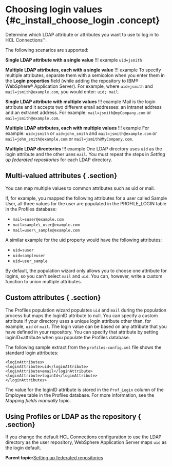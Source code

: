 # Choosing login values {#c_install_choose_login .concept}

Determine which LDAP attribute or attributes you want to use to log in to HCL Connections™.

The following scenarios are supported:

**Single LDAP attribute with a single value**
!!! example
    `uid=jsmith` 

**Multiple LDAP attributes, each with a single value**
!!! example
    To specify multiple attributes, separate them with a semicolon when you enter them in the **Login properties** field \(while adding the repository to IBM® WebSphere® Application Server\). For example, where `uid=jsmith` and `mail=jsmith@example.com`, you would enter: `uid; mail`.

**Single LDAP attribute with multiple values**
!!! example
    Mail is the login attribute and it accepts two different email addresses: an intranet address and an extranet address.
    For example: `mail=jsmith@myCompany.com` or `mail=jsmith@example.com`.

**Multiple LDAP attributes, each with multiple values**
!!! example
    For example: `uid=jsmith` or `uid=john_smith` and `mail=jsmith@example.com` or `mail=john_smith@example.com` or `mail=jsmith@MyCompany.com`.

**Multiple LDAP directories**
!!! example
    One LDAP directory uses `uid` as the login attribute and the other uses `mail`. You must repeat the steps in *Setting up federated repositories* for each LDAP directory.

## Multi-valued attributes { .section}

You can map multiple values to common attributes such as uid or mail.

If, for example, you mapped the following attributes for a user called Sample User, all three values for the user are populated in the PROFILE\_LOGIN table in the Profiles database:

-   `mail=suser@example.com`
-   `mail=sample\_user@example.com`
-   `mail=user\_sample@example.com`

A similar example for the uid property would have the following attributes:

-   `uid=suser`
-   `uid=sampleuser`
-   `uid=user_sample`

By default, the population wizard only allows you to choose one attribute for logins, so you can't select `mail` and `uid`. You can, however, write a custom function to union multiple attributes.

## Custom attributes { .section}

The Profiles population wizard populates `uid` and `mail` during the population process but maps the loginID attribute to null. You can specify a custom attribute if your directory uses a unique login attribute other than, for example, `uid` or `mail`. The login value can be based on any attribute that you have defined in your repository. You can specify that attribute by setting loginID=attribute when you populate the Profiles database.

The following sample extract from the `profiles-config.xml` file shows the standard login attributes:

```
<loginAttributes> 
<loginAttribute>uid</loginAttribute> 
<loginAttribute>email</loginAttribute> 
<loginAttribute>loginId</loginAttribute> 
</loginAttributes> 
```

The value for the loginID attribute is stored in the `Prof_Login` column of the Employee table in the Profiles database. For more information, see the *Mapping fields manually* topic.

## Using Profiles or LDAP as the repository { .section}

If you change the default HCL Connections configuration to use the LDAP directory as the user repository, WebSphere Application Server maps `uid` as the login default.

**Parent topic:**[Setting up federated repositories](../install/t_inst_federated_repositories.md)

